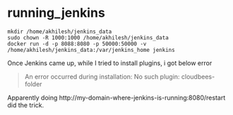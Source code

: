 # running_jenkins

```
mkdir /home/akhilesh/jenkins_data
sudo chown -R 1000:1000 /home/akhilesh/jenkins_data
docker run -d -p 8088:8080 -p 50000:50000 -v /home/akhilesh/jenkins_data:/var/jenkins_home jenkins
```
Once Jenkins came up, while I tried to install plugins, i got below error

> An error occurred during installation: No such plugin: cloudbees-folder 

Apparently doing http://my-domain-where-jenkins-is-running:8080/restart did the trick.


